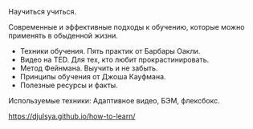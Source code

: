 Научиться учиться.

Современные и эффективные подходы к обучению, которые можно применять в обыденной жизни.
  - Техники обучения. Пять практик от Барбары Оакли.
  - Видео нa TED. Для тех, кто любит прокрастинировать.
  - Метод Фейнмана. Выучить и не забыть.
  - Принципы обучения от Джоша Кауфмана.
  - Полезные ресурсы и факты.

  Используемые техники:
  Адаптивное видео, БЭМ, флексбокс.

https://djulsya.github.io/how-to-learn/
